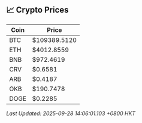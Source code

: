 ## 📈 Crypto Prices

| Coin | Price |
| ---- | ----- |
| BTC | $109389.5120 |
| ETH | $4012.8559 |
| BNB | $972.4619 |
| CRV | $0.6581 |
| ARB | $0.4187 |
| OKB | $190.7478 |
| DOGE | $0.2285 |

_Last Updated: 2025-09-28 14:06:01.103 +0800 HKT_